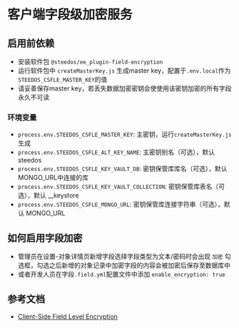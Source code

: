 <!--
 * @Author: sunhaolin@hotoa.com
 * @Date: 2022-05-04 16:44:32
 * @LastEditors: sunhaolin@hotoa.com
 * @LastEditTime: 2022-05-11 11:24:41
 * @Description: 
-->
# 客户端字段级加密服务

## 启用前依赖

- 安装软件包 `@steedos/ee_plugin-field-encryption`
- 运行软件包中 `createMasterKey.js` 生成master key，配置于`.env.local`作为`STEEDOS_CSFLE_MASTER_KEY`的值
- 请妥善保存master key，若丢失数据加密密钥会使使用该密钥加密的所有字段永久不可读

### 环境变量

- `process.env.STEEDOS_CSFLE_MASTER_KEY`: 主密钥，运行`createMasterKey.js`生成
- `process.env.STEEDOS_CSFLE_ALT_KEY_NAME`: 主密钥别名（可选），默认 steedos
- `process.env.STEEDOS_CSFLE_KEY_VAULT_DB`: 密钥保管库库名（可选），默认 MONGO_URL中连接的库
- `process.env.STEEDOS_CSFLE_KEY_VAULT_COLLECTION`: 密钥保管库表名（可选），默认 __keystore
- `process.env.STEEDOS_CSFLE_MONGO_URL`: 密钥保管库连接字符串（可选），默认 MONGO_URL

## 如何启用字段加密

- 管理员在设置-对象详情页新增字段选择字段类型为文本/密码时会出现 `加密` 勾选框，勾选之后新增的对象记录中加密字段的内容会被加密后保存至数据库中
- 或者开发人员在字段`.field.yml`配置文件中添加 `enable_encryption: true`

## 参考文档

- [Client-Side Field Level Encryption](https://www.mongodb.com/docs/manual/core/security-client-side-encryption/)